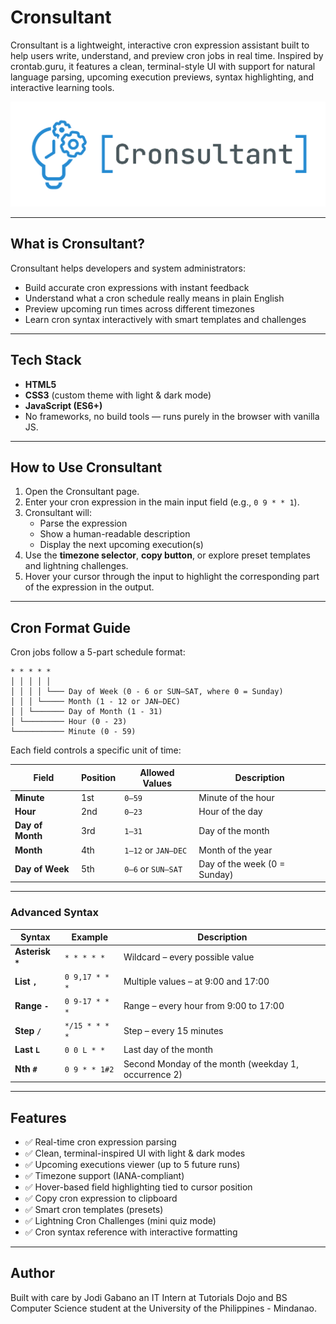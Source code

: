 # Cronsultant

Cronsultant is a lightweight, interactive cron expression assistant built to help users write, understand, and preview cron jobs in real time. Inspired by crontab.guru, it features a clean, terminal-style UI with support for natural language parsing, upcoming execution previews, syntax highlighting, and interactive learning tools.

<p align="center">
  <img src="cronsultant cover.png" />
</p>

---

## What is Cronsultant?

Cronsultant helps developers and system administrators:
- Build accurate cron expressions with instant feedback
- Understand what a cron schedule really means in plain English
- Preview upcoming run times across different timezones
- Learn cron syntax interactively with smart templates and challenges

---

## Tech Stack

- **HTML5**
- **CSS3** (custom theme with light & dark mode)
- **JavaScript (ES6+)**
- No frameworks, no build tools — runs purely in the browser with vanilla JS.

---

## How to Use Cronsultant

1. Open the Cronsultant page.
2. Enter your cron expression in the main input field (e.g., `0 9 * * 1`).
3. Cronsultant will:
   - Parse the expression
   - Show a human-readable description
   - Display the next upcoming execution(s)
4. Use the **timezone selector**, **copy button**, or explore preset templates and lightning challenges.
5. Hover your cursor through the input to highlight the corresponding part of the expression in the output.

---

## Cron Format Guide

Cron jobs follow a 5-part schedule format:
```
* * * * *
│ │ │ │ │
│ │ │ │ └─── Day of Week (0 - 6 or SUN–SAT, where 0 = Sunday)
│ │ │ └───── Month (1 - 12 or JAN–DEC)
│ │ └─────── Day of Month (1 - 31)
│ └───────── Hour (0 - 23)
└─────────── Minute (0 - 59)
```

Each field controls a specific unit of time:

| Field            | Position | Allowed Values                 | Description                          |
|------------------|----------|--------------------------------|--------------------------------------|
| **Minute**        | 1st      | `0–59`                         | Minute of the hour                   |
| **Hour**          | 2nd      | `0–23`                         | Hour of the day                      |
| **Day of Month**  | 3rd      | `1–31`                         | Day of the month                     |
| **Month**         | 4th      | `1–12` or `JAN–DEC`            | Month of the year                    |
| **Day of Week**   | 5th      | `0–6` or `SUN–SAT`             | Day of the week (0 = Sunday)         |

---

### Advanced Syntax

| Syntax           | Example             | Description                                              |
|------------------|---------------------|----------------------------------------------------------|
| **Asterisk `*`**  | `* * * * *`         | Wildcard – every possible value                         |
| **List `,`**      | `0 9,17 * * *`      | Multiple values – at 9:00 and 17:00                     |
| **Range `-`**     | `0 9-17 * * *`      | Range – every hour from 9:00 to 17:00                   |
| **Step `/`**      | `*/15 * * * *`      | Step – every 15 minutes                                 |
| **Last `L`**      | `0 0 L * *`         | Last day of the month                                   |
| **Nth `#`**       | `0 9 * * 1#2`       | Second Monday of the month (weekday 1, occurrence 2)    |

---

## Features

- ✅ Real-time cron expression parsing
- ✅ Clean, terminal-inspired UI with light & dark modes
- ✅ Upcoming executions viewer (up to 5 future runs)
- ✅ Timezone support (IANA-compliant)
- ✅ Hover-based field highlighting tied to cursor position
- ✅ Copy cron expression to clipboard
- ✅ Smart cron templates (presets)
- ✅ Lightning Cron Challenges (mini quiz mode)
- ✅ Cron syntax reference with interactive formatting

---

## Author
Built with care by Jodi Gabano an IT Intern at Tutorials Dojo and BS Computer Science student at the University of the Philippines - Mindanao.
